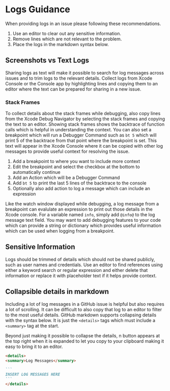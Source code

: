 # Logs Guidance

When providing logs in an issue please following these recommendations.

1. Use an editor to clear out any sensitive information.
2. Remove lines which are not relevant to the problem.
3. Place the logs in the markdown syntax below.

## Screenshots vs Text Logs

Sharing logs as text will make it possible to search for log messages across issues and to trim logs to the relevant details. Collect logs from Xcode Console or the Console app by highlighting lines and copying them to an editor where the text can be prepared for sharing in a new issue.

### Stack Frames

To collect details about the stack frames while debugging, also copy lines from the Xcode Debug Navigator by selecting the stack frames and copying the text to an editor. Showing stack frames shows the backtrace of function calls which is helpful in understanding the context. You can also set a breakpoint which will run a Debugger Command such as `bt 5` which will print 5 of the backtrace from that point where the breakpoint is set. This text will appear in the Xcode Console where it can be copied with other log messages to provide useful context for resolving the issue.

1. Add a breakpoint to where you want to include more context
2. Edit the breakpoint and select the checkbox at the bottom to automatically continue
3. Add an Action which will be a Debugger Command
4. Add `bt 5` to print the last 5 lines of the backtrace to the console
5. Optionally also add action to log a message which can include an expression

Like the watch window displayed while debugging, a log message from a breakpoint can evalulate an expression to print out those details in the Xcode console. For a variable named `info`, simply add `@info@` to the log message text field. You may want to add debugging features to your code which can provide a string or dictionary which provides useful information which can be used when logging from a breakpoint.

## Sensitive Information

Logs should be trimmed of details which should not be shared publicly, such as user names and credentials. Use an editor to find references using either a keyword search or regular expression and either delete that information or replace it with placeholder text if it helps provide context.

## Collapsible details in markdown

Including a lot of log messages in a GitHub issue is helpful but also requires a lot of scrolling. It can be difficult to also copy that log to an editor to filter to the most useful details. GitHub markdown supports collapsing details with the syntax below. It is just the `<details>` tags which must include a `<summary>` tag at the start.

Beyond just making it possible to collapse the details, n button appears at the top right when it is expanded to let you copy to your clipboard making it easy to bring it to an editor.

````markdown
<details>
<summary>Log Messages</summary>

```
INSERT LOG MESSAGES HERE
```
</details>
````
